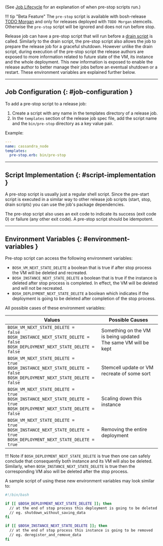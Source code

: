 (See [Job Lifecycle](job-lifecycle.md) for an explanation of when pre-stop scripts run.)

!!! tip "Beta Feature"
    The `pre-stop` script is available with bosh-release [TODO Morgan](https://linkToRelease) and only for releases deployed with `TODO Morgan` stemcells. Otherwise the `pre-stop` script will be ignored and does not run before stop.

Release job can have a pre-stop script that will run before a [drain script](drain.md) is called. Similarly to the drain script, the pre-stop script also allows the job to prepare the release job for a graceful shutdown.
However unlike the drain script, during execution of the pre-stop script the release authors are exposed to more information related to future state of the VM, its instance and the whole deployment.
This new information is exposed to enable the release author to better manage their jobs before an eventual shutdown or a restart. These environment variables are explained further below.

---
## Job Configuration {: #job-configuration }

To add a pre-stop script to a release job:

1. Create a script with any name in the templates directory of a release job.
1. In the `templates` section of the release job spec file, add the script name and the `bin/pre-stop` directory as a key value pair.

Example:

```yaml
---
name: cassandra_node
templates:
  pre-stop.erb: bin/pre-stop
```

---
## Script Implementation {: #script-implementation }

A pre-stop script is usually just a regular shell script. Since the pre-start script is executed in a similar way to other release job scripts (start, stop, drain scripts) you can use the job's package dependencies.

The pre-stop script also uses an exit code to indicate its success (exit code 0) or failure (any other exit code). A pre-stop script should be idempotent.

---
## Environment Variables {: #environment-variables }

Pre-stop script can access the following environment variables:

* `BOSH_VM_NEXT_STATE_DELETE` a boolean that is true if after stop process the VM will be deleted and recreated.
* `BOSH_INSTANCE_NEXT_STATE_DELETE` a boolean that is true if the instance is deleted after stop process is completed. In effect, the VM will be deleted and will not be recreated.
* `BOSH_DEPLOYMENT_NEXT_STATE_DELETE` a boolean which indicates if the deployment is going to be deleted after completion of the stop process.

All possible cases of these environment variables:

| Values | Possible Causes |
| - | - |
| <code>BOSH_VM_NEXT_STATE_DELETE = false<br>BOSH_INSTANCE_NEXT_STATE_DELETE = false<br>BOSH_DEPLOYMENT_NEXT_STATE_DELETE = false</code> | Something on the VM is being updated<br>The same VM will be kept |
| <code>BOSH_VM_NEXT_STATE_DELETE = true<br>BOSH_INSTANCE_NEXT_STATE_DELETE = false<br>BOSH_DEPLOYMENT_NEXT_STATE_DELETE = false</code> | Stemcell update or VM recreate of some sort|
| <code>BOSH_VM_NEXT_STATE_DELETE = true<br>BOSH_INSTANCE_NEXT_STATE_DELETE = true<br>BOSH_DEPLOYMENT_NEXT_STATE_DELETE = false</code> | Scaling down this instance|
| <code>BOSH_VM_NEXT_STATE_DELETE = true<br>BOSH_INSTANCE_NEXT_STATE_DELETE = true<br>BOSH_DEPLOYMENT_NEXT_STATE_DELETE = true</code> | Removing the entire deployment|


!!! Note
    if `BOSH_DEPLOYMENT_NEXT_STATE_DELETE` is true then one can safely conclude that consequently both instance and its VM will also be deleted. Similarly, when `BOSH_INSTANCE_NEXT_STATE_DELETE` is true then the corresponding VM also will be deleted after the stop process.

A sample script of using these new environment variables may look similar to:

```bash
#!/bin/bash

if [[ $BOSH_DEPLOYMENT_NEXT_STATE_DELETE ]]; then
  // at the end of stop process this deployment is going to be deleted
  // eg. shutdown_without_saving_data
fi

if [[ $BOSH_INSTANCE_NEXT_STATE_DELETE ]]; then
  // at the end of stop process this instance is going to be removed
  // eg. deregister_and_remove_data
fi
```
